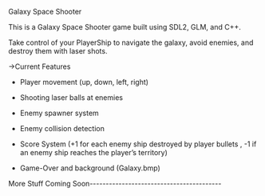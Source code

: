 Galaxy Space Shooter

This is a Galaxy Space Shooter game built using SDL2, GLM, and C++.

Take control of your PlayerShip to navigate the galaxy, avoid enemies, and destroy them with laser shots.

->Current Features

* Player movement (up, down, left, right)

* Shooting laser balls at enemies

* Enemy spawner system

* Enemy collision detection

* Score System (+1 for each enemy ship destroyed by player bullets , -1 if an enemy ship reaches the player’s territory)

* Game-Over and background (Galaxy.bmp)  

More Stuff Coming Soon-----------------------------------------


